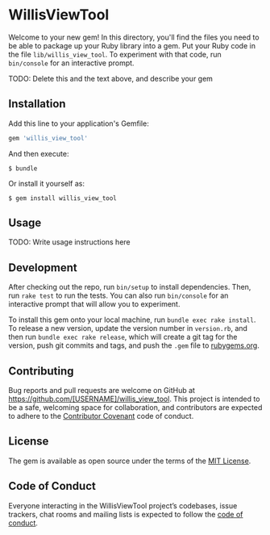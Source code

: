 # WillisViewTool

Welcome to your new gem! In this directory, you'll find the files you need to be able to package up your Ruby library into a gem. Put your Ruby code in the file `lib/willis_view_tool`. To experiment with that code, run `bin/console` for an interactive prompt.

TODO: Delete this and the text above, and describe your gem

## Installation

Add this line to your application's Gemfile:

```ruby
gem 'willis_view_tool'
```

And then execute:

    $ bundle

Or install it yourself as:

    $ gem install willis_view_tool

## Usage

TODO: Write usage instructions here

## Development

After checking out the repo, run `bin/setup` to install dependencies. Then, run `rake test` to run the tests. You can also run `bin/console` for an interactive prompt that will allow you to experiment.

To install this gem onto your local machine, run `bundle exec rake install`. To release a new version, update the version number in `version.rb`, and then run `bundle exec rake release`, which will create a git tag for the version, push git commits and tags, and push the `.gem` file to [rubygems.org](https://rubygems.org).

## Contributing

Bug reports and pull requests are welcome on GitHub at https://github.com/[USERNAME]/willis_view_tool. This project is intended to be a safe, welcoming space for collaboration, and contributors are expected to adhere to the [Contributor Covenant](http://contributor-covenant.org) code of conduct.

## License

The gem is available as open source under the terms of the [MIT License](https://opensource.org/licenses/MIT).

## Code of Conduct

Everyone interacting in the WillisViewTool project’s codebases, issue trackers, chat rooms and mailing lists is expected to follow the [code of conduct](https://github.com/[USERNAME]/willis_view_tool/blob/master/CODE_OF_CONDUCT.md).

